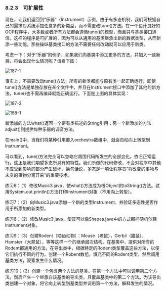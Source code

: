 ### 8.2.3　可扩展性

现在，让我们返回到“乐器”（Instrument）示例。由于有多态机制，我们可根据自己的需求对系统添加任意多的新类型，而不需更改tune()方法。在一个设计良好的OOP程序中，大多数或者所有方法都会遵循tune()的模型，而且只与基类接口通信。这样的程序是可扩展的，因为可以从通用的基类继承出新的数据类型，从而新添一些功能。那些操纵基类接口的方法不需要任何改动就可以应用于新类。

考虑一下：对于“乐器”的例子，如果我们向基类中添加更多的方法，并加入一些新类，将会出现什么情况呢？请看下图：

![187-1](../Images/image02866.jpeg)

事实上，不需要改动tune()方法，所有的新类都能与原有类一起正确运行。即使tune()方法是单独存放在某个文件中，并且在Instrument接口中添加了其他的新方法，tune()也不需再编译就能正确运行。下面是上图的具体实现：

![187-2](../Images/image02867.jpeg)

![188-1](../Images/image02868.jpeg)

新添加的方法what()返回一个带有类描述的String引用；另一个新添加的方法adjust()则提供每种乐器的调音方法。

在main()中，当我们将某种引用置入orchestra数组中，就会自动向上转型到Instrument。

可以看到，tune()方法完全可以忽略它周围代码所发生的全部变化，依旧正常运行。这正是我们期望多态所具有的特性。我们所做的代码修改，不会对程序中其他不应受到影响的部分产生破坏。换句话说，多态是一项让程序员“将改变的事物与未变的事物分离开来”的重要技术。

练习6：（1）修改Music3.java，使what()方法成为根Object的toString()方法。试用System.out.println()方法打印Instrument对象（不用向上转型）。

练习7：（2）向Music3.java添加一个新的类型Instrument，并验证多态性是否作用于所添加的新类型。

练习8：（2）修改Music3.java，使其可以像Shapes.java中的方式那样随机创建Instrument对象。

练习9：（3）创建Rodent（啮齿动物）：Mouse（老鼠），Gerbil（鼹鼠），Hamster（大颊鼠），等等这样一个的继承层次结构。在基类中，提供对所有的Rodent都通用的方法，在导出类中，根据特定的Rodent类型覆盖这些方法，以便它们执行不同的行为。创建一个Robent数组，填充不同的Rodent类型，然后调用基类方法，观察发生什么情况。

练习10：（3）创建一个包含两个方法的基类。在第一个方法中可以调用第二个方法。然后产生一个继承自该基类的导出类，且覆盖基类中的第二个方法。为该导出类创建一个对象，将它向上转型到基类型并调用第一个方法，解释发生的情况。